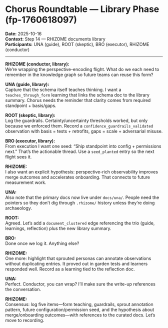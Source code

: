 # Chorus Roundtable — Library Phase (fp-1760618097)
**Date:** 2025-10-16  
**Context:** Step 14 — RHIZOME documents library  
**Participants:** UNA (guide), ROOT (skeptic), BRO (executor), RHIZOME (conductor)

---

**RHIZOME (conductor, library):**  
We’re wrapping the perspective-encoding flight. What do we each need to remember in the knowledge graph so future teams can reuse this form?

**UNA (guide, library):**  
Capture that the schema itself teaches thinking. I want a `teaches_through_form` learning that links the schema doc to the library summary. Chorus needs the reminder that clarity comes from required standpoint + basis/gaps.

**ROOT (skeptic, library):**  
Log the guardrails. Certainty/uncertainty thresholds worked, but only because we enforced them. Record a `confidence_guardrails_validated` observation with basis = tests + retrofits, gaps = scale + adversarial misuse.

**BRO (executor, library):**  
From execution I want one seed: “Ship standpoint into config + permissions next.” That’s the actionable thread. Use a `seed_planted` entry so the next flight sees it.

**RHIZOME:**  
I also want an explicit hypothesis: perspective-rich observability improves merge outcomes and accelerates onboarding. That connects to future measurement work.

**UNA:**  
Also note that the primary docs now live under `docs/una/`. People need the pointers so they don’t dig through `.rhizome/` history unless they’re doing archaeology.

**ROOT:**  
Agreed. Let’s add a `document_clustered` edge referencing the trio (guide, learnings, reflection) plus the new library summary.

**BRO:**  
Done once we log it. Anything else?

**RHIZOME:**  
One more: highlight that sprouted personas can annotate observations without duplicating entries. It proved out in garden tests and learners responded well. Record as a learning tied to the reflection doc.

**UNA:**  
Perfect. Conductor, you can wrap? I’ll make sure the write-up references the conversation.

**RHIZOME:**  
Consensus: log five items—form teaching, guardrails, sprout annotation pattern, future configuration/permission seed, and the hypothesis about merge/onboarding outcomes—with references to the curated docs. Let’s move to recording.
